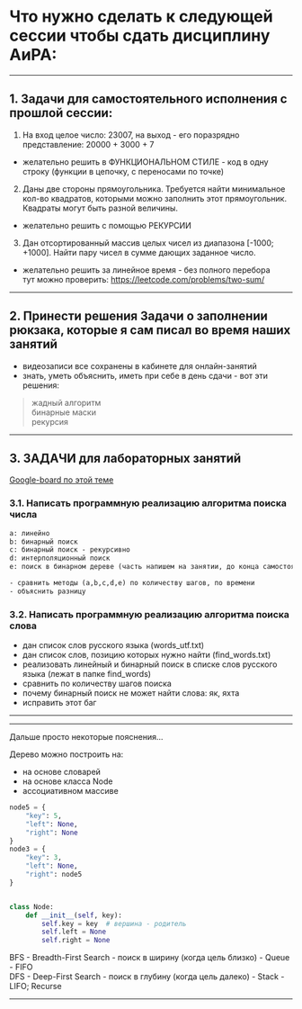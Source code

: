 # Что нужно сделать к следующей сессии чтобы сдать дисциплину АиРА:  

---  

## 1. Задачи для самостоятельного исполнения с прошлой сессии:  

1) На вход целое число: 23007, на выход - его поразрядно представление: 20000 + 3000 + 7  
-  желательно решить в ФУНКЦИОНАЛЬНОМ СТИЛЕ - код в одну строку (функции в цепочку, с переносами по точке)  

2) Даны две стороны прямоугольника. Требуется найти минимальное кол-во квадратов, которыми можно заполнить этот прямоугольник. Квадраты могут быть разной величины.  
- желательно решить с помощью РЕКУРСИИ  

3) Дан отсортированный массив целых чисел из диапазона [-1000; +1000]. Найти пару чисел в сумме дающих заданное число.  
- желательно решить за линейное время - без полного перебора  
тут можно проверить: https://leetcode.com/problems/two-sum/  

---  

## 2. Принести решения Задачи о заполнении рюкзака, которые я сам писал во время наших занятий  

- видеозаписи все сохранены в кабинете для онлайн-занятий  
- знать, уметь объяснить, иметь при себе в день сдачи - вот эти решения:  

> жадный алгоритм  
> бинарные маски  
> рекурсия  

---  

## 3. ЗАДАЧИ для лабораторных занятий  

[Google-board по этой теме](https://jamboard.google.com/d/1vtwRSDglO_TcvXbpGJEq9rlKMU_sOyvbBmXsc76kkY8/edit?usp=sharing)  

### 3.1. Написать программную реализацию алгоритма поиска числа  

```txt
a: линейно 
b: бинарный поиск
c: бинарный поиск - рекурсивно
d: интерполяционный поиск
e: поиск в бинарном дереве (часть напишем на занятии, до конца самостоятельно)

- сравнить методы (a,b,c,d,e) по количеству шагов, по времени  
- объяснить разницу  
```

### 3.2. Написать программную реализацию алгоритма поиска слова  

- дан список слов русского языка (words_utf.txt)  
- дан список слов, позицию которых нужно найти (find_words.txt)  
- реализовать линейный и бинарный поиск в списке слов русского языка (лежат в папке find_words)  
- сравнить по количеству шагов поиска  
- почему бинарный поиск не может найти слова: як, яхта  
- исправить этот баг  

---  

---  

Дальше просто некоторые пояснения...  

Дерево можно построить на:  

- на основе словарей  
- на основе класса Node  
- ассоциативном массиве  

```py
node5 = {
    "key": 5,
    "left": None,
    "right": None
}
node3 = {
    "key": 3,
    "left": None,
    "right": node5
}


class Node:
    def __init__(self, key):
        self.key = key  # вершина - родитель
        self.left = None
        self.right = None
```

BFS - Breadth-First Search - поиск в ширину (когда цель близко) - Queue - FIFO  
DFS - Deep-First Search - поиск в глубину (когда цель далеко) - Stack - LIFO; Recurse  

---  
